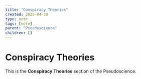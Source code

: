 ```yaml
---
title: "Conspiracy Theories"
created: 2025-04-30
type: note
tags: [note]
parent: "Pseudoscience"
children: []
---
```


# Conspiracy Theories

This is the **Conspiracy Theories** section of the Pseudoscience.
